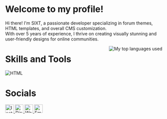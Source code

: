 
# Welcome to my profile!

Hi there! I'm SIXT, a passionate developer specializing in forum themes, HTML templates, and overall CMS customization.<br>With over 5 years of experience, I thrive on creating visually stunning and user-friendly designs for online communities.

<img align="right" alt="My top languages used" src="https://github-readme-stats.vercel.app/api/top-langs/?username=sixxt&theme=github_dark&show_icons=true&layout=compact&border_color=21262d&border_radius=6" />

# Skills and Tools

<div>
  <img align="top" alt="HTML" src="https://skillicons.dev/icons?i=js,jquery,html,css,bootstrap,git,vscode,ps" />
</div>


# Socials

<a href="#">
  <img alt="Instagram" src="https://img.shields.io/badge/-Instagram-%23335d8c?style=for-the-badge&logo=instagram&logoColor=white" height="27px" />
</a>
<a href="https://discord.com/users/714043773172318239">
  <img alt="Discord" src="https://img.shields.io/badge/sixt-%239482-335d8c?style=for-the-badge&logo=discord&logoWidth=25&logoColor=335d8c&labelColor=0d1117" height="27px" />
</a>
<a href="https://www.sxt.one">
  <img alt="Website" src="https://img.shields.io/badge/Website-sxt.one-335d8c?style=for-the-badge&logoWidth=25&labelColor=0d1117" height="27px" />
</a>
<a href="mailto:contact@sxt.one">
  <img alt="Email" src="https://img.shields.io/badge/-Email%20Address-%23335d8c?style=for-the-badge&logo=Gmail&logoColor=%23000" height="27px" />
</a>
